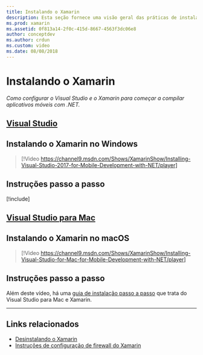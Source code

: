 ```yaml
---
title: Instalando o Xamarin
description: Esta seção fornece uma visão geral das práticas de instalação e de configuração que podem ser usadas para configurar o Xamarin no Visual Studio.
ms.prod: xamarin
ms.assetid: 0f813a14-2f0c-415d-8667-4563f3dc06e8
author: conceptdev
ms.author: crdun
ms.custom: video
ms.date: 08/08/2018
---
```

# <a name="installing-xamarin"></a>Instalando o Xamarin

_Como configurar o Visual Studio e o Xamarin para começar a compilar aplicativos móveis com .NET._

## <a name="visual-studiotabwindows"></a>[Visual Studio](#tab/windows)

## <a name="installing-xamarin-on-windows"></a>Instalando o Xamarin no Windows

> [!Video https://channel9.msdn.com/Shows/XamarinShow/Installing-Visual-Studio-2017-for-Mobile-Development-with-NET/player]

## <a name="step-by-step-instructions"></a>Instruções passo a passo

[!include[](~/cross-platform/includes/install-xamarin-windows.md)]

## <a name="visual-studio-for-mactabmacos"></a>[Visual Studio para Mac](#tab/macos)

## <a name="installing-xamarin-on-macos"></a>Instalando o Xamarin no macOS

> [!Video https://channel9.msdn.com/Shows/XamarinShow/Installing-Visual-Studio-for-Mac-for-Mobile-Development-with-NET/player]

## <a name="step-by-step-instructions"></a>Instruções passo a passo

Além deste vídeo, há uma [guia de instalação passo a passo](/visualstudio/mac/installation/) que trata do Visual Studio para Mac e Xamarin.

-----

## <a name="related-links"></a>Links relacionados

- [Desinstalando o Xamarin](~/get-started/installation/uninstalling-xamarin.md)
- [Instruções de configuração de firewall do Xamarin](firewall.md)
